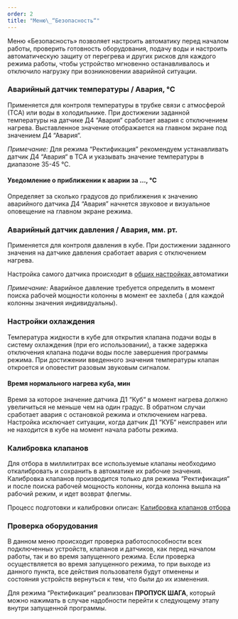 ```yaml
---
order: 2
title: "Меню\_“Безопасность“"
---
```


Меню «Безопасность» позволяет настроить автоматику перед началом работы, проверить готовность оборудования, подачу воды и настроить автоматическую защиту от перегрева и других рисков для каждого режима работы, чтобы устройство мгновенно останавливалось и отключило нагрузку при возникновении аварийной ситуации.

### Аварийный датчик температуры / Авария, °C

Применяется для контроля температуры в трубке связи с атмосферой (ТСА) или воды в холодильнике. При достижении заданной температуры на датчике Д4 “Авария“ сработает авария с отключением нагрева. Выставленное значение  отображается на главном экране под значением Д4 “Авария“.

*Примечание:* Для режима “Ректификация” рекомендуем устанавливать датчик Д4 “Авария“ в ТСА  и указывать значение  температуры в диапазоне 35-45 °C.

#### Уведомление о приближении к аварии за …, °C

Определяет за сколько градусов до приближения к значению аварийного датчика Д4 “Авария” начнется звуковое и визуальное оповещение на главном экране режима.

### Аварийный датчик давления / Авария, мм. рт.

Применяется для контроля давления в кубе. При достижении заданного значения на датчике давления сработает авария с отключением нагрева.

Настройка самого датчика происходит в [общих настройках ](./../../obschie-nastroyki#предел-датчика-давления,-psi)автоматики

*Примечание:* Аварийное давление требуется определить в момент поиска рабочей мощности колонны в момент ее захлеба ( для каждой колонны значения индивидуальны).

### Настройки охлаждения

Температура жидкости в кубе для открытия клапана подачи воды в  систему охлаждения (при его использовании), а также задержка отключения клапана подачи воды после завершения программы режима. При достижении введенного значения температуры клапан откроется и оповестит разовым звуковым сигналом.

#### Время нормального нагрева куба, мин

Время за которое значение датчика Д1 “Куб“ в момент нагрева должно увеличиться не меньше чем на один градус. В обратном случаи сработает авария с остановкой режима и отключением нагрева. Настройка исключает ситуации, когда датчик Д1 “КУБ“ неисправен или не находится в кубе на момент начала работы режима.

### Калибровка клапанов

Для отбора в миллилитрах все используемые клапаны необходимо откалибровать и сохранить в автоматике их рабочие значения. Калибровка клапанов производится только для режима “Ректификация“ и после поиска рабочей мощность колонны, когда колонна вышла на рабочий режим, и идет возврат флегмы.

Процесс подготовки и калибровки описан: [Калибровка клапанов отбора](./../kalibrovka-klapanov-otbora)

### Проверка оборудования

В данном меню происходит проверка работоспособности всех подключенных устройств, клапанов и датчиков, как перед началом работы, так и во время запущенного режима. Если проверка осуществляется во время запущенного режима, то при выходе из данного пункта, все действия пользователя будут отменены и состояния устройств вернуться к тем, что были до их изменения.

Для режима “Ректификация“ реализован **ПРОПУСК ШАГА**, который можно нажимать в случае надобности перейти к следующему этапу внутри запущенной программы.



### 